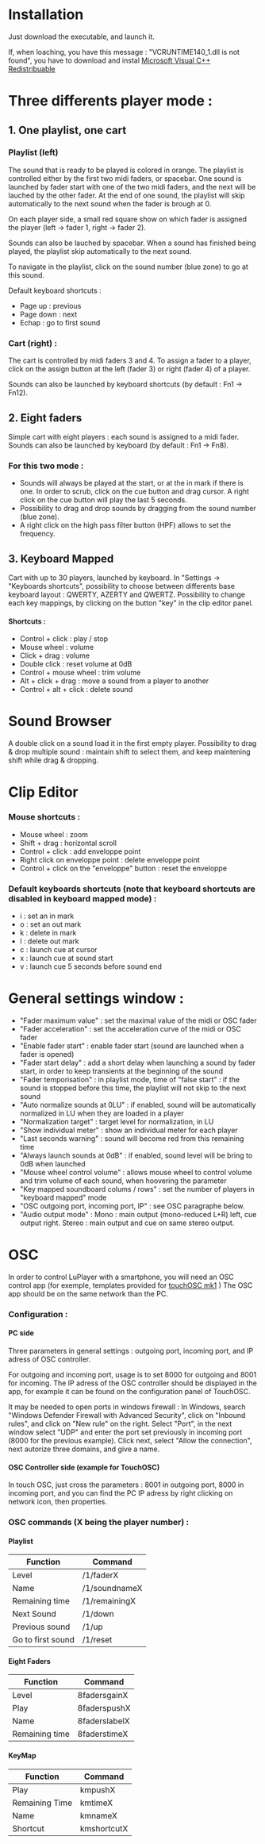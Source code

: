 
# Installation
Just download the executable, and launch it.

If, when loaching, you have this message : "VCRUNTIME140_1.dll is not found", you have to download and instal [Microsoft Visual C++ Redistribuable](https://aka.ms/vs/17/release/vc_redist.x64.exe)

# Three differents player mode :
## 1. **One playlist, one cart**
### Playlist (left)
The sound that is ready to be played is colored in orange.
The playlist is controlled either by the first two midi faders, or spacebar. One sound is launched by fader start with one of the two midi faders, and the next will be lauched by the other fader. At the end of one sound, the playlist will skip automatically to the next sound when the fader is brough at 0.

On each player side, a small red square show on which fader is assigned the player (left -> fader 1, right -> fader 2).

Sounds can also be lauched by spacebar. When a sound has finished being played, the playlist skip automatically to the next sound.

To navigate in the playlist, click on the sound number (blue zone) to go at this sound.

Default keyboard shortcuts :

* Page up : previous
* Page down : next 
* Echap : go to first sound

### Cart (right) :

The cart is controlled by midi faders 3 and 4. To assign a fader to a player, click on the assign button at the left (fader 3) or right (fader 4) of a player.

Sounds can also be launched by keyboard shortcuts (by default : Fn1 -> Fn12).

## 2. Eight faders

Simple cart with eight players : each sound is assigned to a midi fader. Sounds can also be launched by keyboard (by default : Fn1 -> Fn8).

### For this two mode :
* Sounds will always be played at the start, or at the in mark if there is one. In order to scrub, click on the cue button and drag cursor. A right click on the cue button will play the last 5 seconds.
* Possibility to drag and drop sounds by dragging from the sound number (blue zone).
* A right click on the high pass filter button (HPF) allows to set the frequency.

## 3. Keyboard Mapped
Cart with up to 30 players, launched by keyboard.
In "Settings -> "Keyboards shortcuts", possibility to choose between differents base keyboard layout : QWERTY, AZERTY and QWERTZ.
Possibility to change each key mappings, by clicking on the button "key" in the clip editor panel.

#### Shortcuts :
* Control + click : play / stop
* Mouse wheel : volume
* Click + drag : volume
* Double click : reset volume at 0dB
* Control + mouse wheel : trim volume
* Alt + click + drag : move a sound from a player to another
* Control + alt + click : delete sound

# Sound Browser
A double click on a sound load it in the first empty player.
Possibility to drag & drop multiple sound : maintain shift to select them, and keep maintening shift while drag & dropping.

# Clip Editor

### Mouse shortcuts :
* Mouse wheel : zoom
* Shift + drag : horizontal scroll
* Control + click : add enveloppe point
* Right click on enveloppe point : delete enveloppe point
* Control + click on the "enveloppe" button : reset the enveloppe

### Default keyboards shortcuts (note that keyboard shortcuts are disabled in keyboard mapped mode) :
* i : set an in mark
* o : set an out mark
* k : delete in mark
* l : delete out mark
* c : launch cue at cursor
* x : launch cue at sound start
* v : launch cue 5 seconds before sound end

# General settings window :
* "Fader maximum value" : set the maximal value of the midi or OSC fader
* "Fader acceleration" : set the acceleration curve of the midi or OSC fader
* "Enable fader start" : enable fader start (sound are launched when a fader is opened)
* "Fader start delay" : add a short delay when launching a sound by fader start, in order to keep transients at the beginning of the sound
* "Fader temporisation" : in playlist mode, time of "false start" : if the sound is stopped before this time, the playlist will not skip to the next sound
* "Auto normalize sounds at 0LU" : if enabled, sound will be automatically normalized in LU when they are loaded in a player
* "Normalization target" : target level for normalization, in LU
* "Show individual meter" : show an individual meter for each player
* "Last seconds warning" : sound will become red from this remaining time
* "Always launch sounds at 0dB" : if enabled, sound level will be bring to 0dB when launched
* "Mouse wheel control volume" : allows mouse wheel to control volume and trim volume of each sound, when hoovering the parameter
* "Key mapped soundboard colums / rows" : set the number of players in "keyboard mapped" mode
* "OSC outgoing port, incoming port, IP" : see OSC paragraphe below.
* "Audio output mode" : Mono : main output (mono-reduced L+R) left, cue output right. Stereo : main output and cue on same stereo output.

# OSC
In order to control LuPlayer with a smartphone, you will need an OSC control app (for exemple, templates provided for [touchOSC mk1](https://hexler.net/touchosc-mk1) )
The OSC app should be on the same network than the PC.

### Configuration :
#### PC side
Three parameters in general settings : outgoing port, incoming port, and IP adress of OSC controller.

For outgoing and incoming port, usage is to set 8000 for outgoing and 8001 for incoming.
The IP adress of the OSC controller should be displayed in the app, for example it can be found on the configuration panel of TouchOSC.

It may be needed to open ports in windows firewall :
In Windows, search "Windows Defender Firewall with Advanced Security", click on "Inbound rules", and click on "New rule" on the right.
Select "Port", in the next window select "UDP" and enter the port set previously in incoming port (8000 for the previous example). Click next, select "Allow the connection", next autorize three domains, and give a name.

#### OSC Controller side (example for TouchOSC)
In touch OSC, just cross the parameters : 8001 in outgoing port, 8000 in incoming port, and you can find the PC IP adress by right clicking on network icon, then properties.

### OSC commands (X being the player number) :
#### Playlist
| Function | Command |
| ----- | ----- |
| Level | /1/faderX |
| Name | /1/soundnameX |
| Remaining time | /1/remainingX |
| Next Sound| /1/down |
| Previous sound | /1/up |
| Go to first sound | /1/reset |

#### Eight Faders
| Function | Command |
| ----- | ----- |
| Level | 8fadersgainX |
| Play | 8faderspushX |
| Name | 8faderslabelX |
| Remaining time | 8faderstimeX |

#### KeyMap
| Function | Command |
| ----- | ----- |
| Play | kmpushX |
| Remaining Time | kmtimeX |
| Name | kmnameX |
| Shortcut | kmshortcutX |
